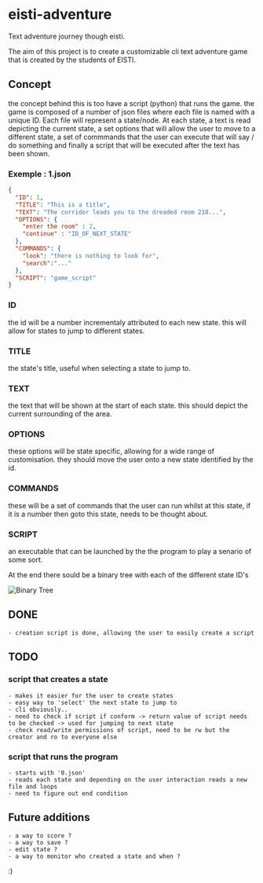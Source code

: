 # eisti-adventure

Text adventure journey though eisti. 

The aim of this project is to create a customizable cli text adventure game that is created by the students of EISTI. 

## Concept

the concept behind this is too have a script (python) that runs the game. the game is composed of a number of json files where each file is named with a unique ID. Each file will represent a state/node. At each state, a text is read depicting the current state, a set options that will allow the user to move to a different state, a set of commmands that the user can execute that will say / do something and finally a script that will be executed after the text has been shown.

### Exemple : 1.json

```json
{
  "ID": 1,
  "TITLE": "This is a title",
  "TEXT": "The corridor leads you to the dreaded room 218...",
  "OPTIONS": {
    "enter the room" : 2,
    "continue" : "ID_OF_NEXT_STATE"
  },
  "COMMANDS": {
    "look": "there is nothing to look for",
    "search":"..."
  },
  "SCRIPT": "game_script"
}
```

### ID

the id will be a number incrementaly attributed to each new state. this will allow for states to jump to different states.

### TITLE

the state's title, useful when selecting a state to jump to.

### TEXT

the text that will be shown at the start of each state. this should depict the current surrounding of the area. 

### OPTIONS

these options will be state specific, allowing for a wide range of customisation. they should move the user onto a new state identified by the id. 

### COMMANDS

these will be a set of commands that the user can run whilst at this state, if it is a number then goto this state, needs to be thought about.

### SCRIPT 

an executable that can be launched by the the program to play a senario of some sort. 




At the end there sould be a binary tree with each of the different state ID's

![Binary Tree](https://www.cdn.geeksforgeeks.org/wp-content/uploads/binary-tree-to-DLL.png)

## DONE

	- creation script is done, allowing the user to easily create a script

## TODO

### script that creates a state

	- makes it easier for the user to create states
	- easy way to 'select' the next state to jump to
	- cli obviously..
	- need to check if script if conform -> return value of script needs to be checked -> used for jumping to next state
	- check read/write permissions of script, need to be rw but the creator and ro to everyone else

### script that runs the program

	- starts with '0.json'
	- reads each state and depending on the user interaction reads a new file and loops
	- need to figure out end condition

## Future additions

	- a way to score ?
	- a way to save ?
	- edit state ?
	- a way to monitor who created a state and when ?


:)
